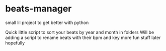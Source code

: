 # beats-manager
small lil project to get better with python

Quick little script to sort your beats by year and month in folders
Will be adding a script to rename beats with their bpm and key
more fun stuff later hopefully
